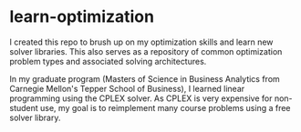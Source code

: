 # learn-optimization

I created this repo to brush up on my optimization skills and learn new solver libraries. This also serves as a repository of common optimization problem types and associated solving architectures.

In my graduate program (Masters of Science in Business Analytics from Carnegie Mellon's Tepper School of Business), I learned linear programming using the CPLEX solver. As CPLEX is very expensive for non-student use, my goal is to reimplement many course problems using a free solver library.
